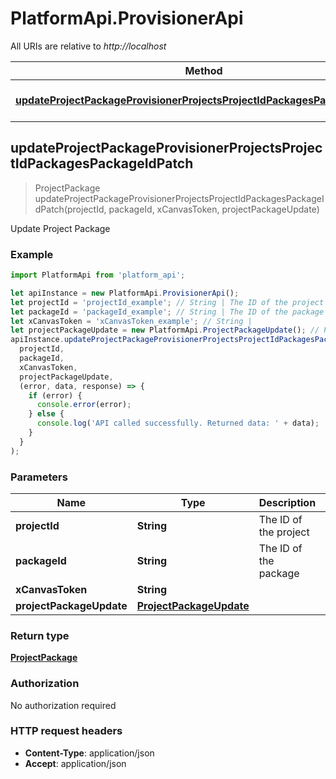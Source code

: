 # PlatformApi.ProvisionerApi

All URIs are relative to _http://localhost_

| Method                                                                                                                                                                 | HTTP request                                                       | Description            |
| ---------------------------------------------------------------------------------------------------------------------------------------------------------------------- | ------------------------------------------------------------------ | ---------------------- |
| [**updateProjectPackageProvisionerProjectsProjectIdPackagesPackageIdPatch**](ProvisionerApi.md#updateProjectPackageProvisionerProjectsProjectIdPackagesPackageIdPatch) | **PATCH** /provisioner/projects/{project_id}/packages/{package_id} | Update Project Package |

## updateProjectPackageProvisionerProjectsProjectIdPackagesPackageIdPatch

> ProjectPackage updateProjectPackageProvisionerProjectsProjectIdPackagesPackageIdPatch(projectId, packageId, xCanvasToken, projectPackageUpdate)

Update Project Package

### Example

```javascript
import PlatformApi from 'platform_api';

let apiInstance = new PlatformApi.ProvisionerApi();
let projectId = 'projectId_example'; // String | The ID of the project
let packageId = 'packageId_example'; // String | The ID of the package
let xCanvasToken = 'xCanvasToken_example'; // String |
let projectPackageUpdate = new PlatformApi.ProjectPackageUpdate(); // ProjectPackageUpdate |
apiInstance.updateProjectPackageProvisionerProjectsProjectIdPackagesPackageIdPatch(
  projectId,
  packageId,
  xCanvasToken,
  projectPackageUpdate,
  (error, data, response) => {
    if (error) {
      console.error(error);
    } else {
      console.log('API called successfully. Returned data: ' + data);
    }
  }
);
```

### Parameters

| Name                     | Type                                                | Description           | Notes |
| ------------------------ | --------------------------------------------------- | --------------------- | ----- |
| **projectId**            | **String**                                          | The ID of the project |
| **packageId**            | **String**                                          | The ID of the package |
| **xCanvasToken**         | **String**                                          |                       |
| **projectPackageUpdate** | [**ProjectPackageUpdate**](ProjectPackageUpdate.md) |                       |

### Return type

[**ProjectPackage**](ProjectPackage.md)

### Authorization

No authorization required

### HTTP request headers

- **Content-Type**: application/json
- **Accept**: application/json
